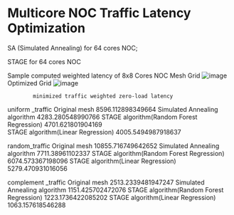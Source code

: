 # Multicore NOC Traffic Latency Optimization
SA (Simulated Annealing) for 64 cores NOC;

STAGE for 64 cores NOC


Sample computed weighted latency of 8x8 Cores NOC
Mesh Grid
![image](https://user-images.githubusercontent.com/50343656/124329998-c8a0a980-db49-11eb-8201-be2d996cd7b5.png)
Optimized Grid
![image](https://user-images.githubusercontent.com/50343656/124330020-d5bd9880-db49-11eb-81eb-4ee938899bb7.png)

            minimized traffic weighted zero-load latency
uniform _traffic
Original mesh                                               8596.112898349664
Simulated Annealing algorithm                               4283.280548990766
STAGE algorithm(Random Forest Regression)                   4701.621801904169          
STAGE algorithm(Linear Regression)                          4005.5494987918637

random_traffic
Original mesh                                               10855.716749642652
Simulated Annealing algorithm                               7711.38961102337
STAGE algorithm(Random Forest Regression)                   6074.573367198096
STAGE algorithm(Linear Regression)                          5279.470931016056

complement _traffic
Original mesh                                               2513.2339481947247
Simulated Annealing algorithm                               1151.425702472076
STAGE algorithm(Random Forest Regression)                   1223.1736422085202
STAGE algorithm(Linear Regression)                          1063.157618546288

